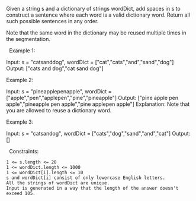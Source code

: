Given a string s and a dictionary of strings wordDict, add spaces in s to construct a sentence where each word is a valid dictionary word. Return all such possible sentences in any order.

Note that the same word in the dictionary may be reused multiple times in the segmentation.

 
Example 1:

Input: s = "catsanddog", wordDict = ["cat","cats","and","sand","dog"]
Output: ["cats and dog","cat sand dog"]


Example 2:

Input: s = "pineapplepenapple", wordDict = ["apple","pen","applepen","pine","pineapple"]
Output: ["pine apple pen apple","pineapple pen apple","pine applepen apple"]
Explanation: Note that you are allowed to reuse a dictionary word.


Example 3:

Input: s = "catsandog", wordDict = ["cats","dog","sand","and","cat"]
Output: []


 
Constraints:


	1 <= s.length <= 20
	1 <= wordDict.length <= 1000
	1 <= wordDict[i].length <= 10
	s and wordDict[i] consist of only lowercase English letters.
	All the strings of wordDict are unique.
	Input is generated in a way that the length of the answer doesn't exceed 105.

